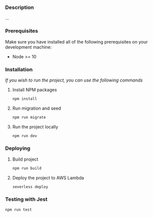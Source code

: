 ### Description
...

### Prerequisites

Make sure you have installed all of the following prerequisites on your development machine:
* Node >= 10

### Installation

_If you wish to run the project, you can use the following commands_
1. Install NPM packages
   ```sh
   npm install
   ```
2. Run migration and seed
   ```sh
   npm run migrate
   ```

3. Run the project locally
   ```sh
   npm run dev
   ```

### Deploying

1. Build project
   ```sh
   npm run build
   ```
2. Deploy the project to AWS Lambda
   ```sh
   severless deploy
   ```

### Testing with Jest

   ```sh
   npm run test
   ```
